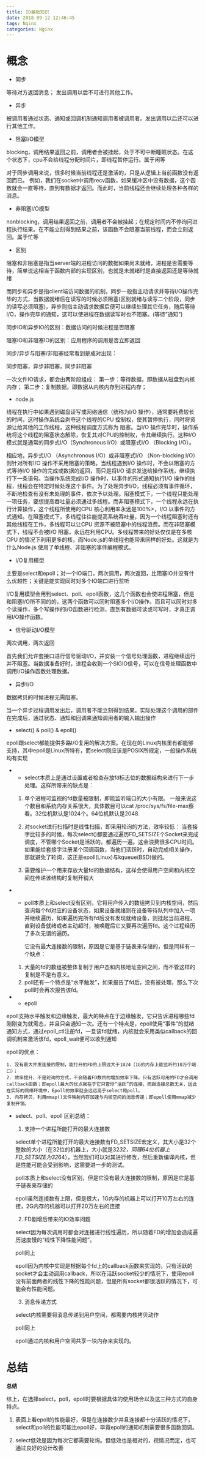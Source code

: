 ```yaml
---
title: IO基础知识
date: 2018-09-12 12:46:45
tags: Nginx
categories: Nginx
---
```


# 概念

* 同步

等待对方返回消息； 发出调用以后不可进行其他工作。

* 异步

被调用者通过状态、通知或回调机制通知调用者被调用者。发出调用以后还可以进行其他工作。

* 阻塞I/O模型

blocking，调用结果返回之前，调用者会被挂起，处于不可中断睡眠状态。在这个状态下，cpu不会给线程分配时间片，即线程暂停运行。属于闲等

对于同步调用来说，很多时候当前线程还是激活的，只是从逻辑上当前函数没有返回而已。 例如，我们在socket中调用recv函数，如果缓冲区中没有数据，这个函数就会一直等待，直到有数据才返回。而此时，当前线程还会继续处理各种各样的消息。

* 非阻塞I/O模型

nonblocking，调用结果返回之前，调用者不会被挂起；在规定时间内不停询问进程执行结果。在不能立刻得到结果之前，该函数不会阻塞当前线程，而会立刻返回。属于忙等

* 区别

阻塞和非阻塞是指当server端的进程访问的数据如果尚未就绪，进程是否需要等待，简单说这相当于函数内部的实现区别，也就是未就绪时是直接返回还是等待就绪

而同步和异步是指client端访问数据的机制，同步一般指主动请求并等待I/O操作完毕的方式，当数据就绪后在读写的时候必须阻塞(区别就绪与读写二个阶段，同步的读写必须阻塞)，异步则指主动请求数据后便可以继续处理其它任务，随后等待I/O，操作完毕的通知，这可以使进程在数据读写时也不阻塞。(等待”通知”)

同步IO和异步IO的区别：数据访问的时候进程是否阻塞

阻塞IO和非阻塞IO的区别：应用程序的调用是否立即返回

同步/异步与阻塞/非阻塞经常看到是成对出现：

同步阻塞，异步非阻塞，同步非阻塞

一次文件IO请求，都会由两阶段组成：
第一步：等待数据，即数据从磁盘到内核内存； 
第二步：复制数据，即数据从内核内存到进程内存；

* node.js

线程在执行中如果遇到磁盘读写或网络通信（统称为I/O 操作），通常要耗费较长的时间，这时操作系统会剥夺这个线程的CPU 控制权，使其暂停执行，同时将资源让给其他的工作线程，这种线程调度方式称为 阻塞。当I/O 操作完毕时，操作系统将这个线程的阻塞状态解除，恢复其对CPU的控制权，令其继续执行。这种I/O 模式就是通常的同步式I/O（Synchronous I/O）或阻塞式I/O （Blocking I/O）。

相应地，异步式I/O （Asynchronous I/O）或非阻塞式I/O （Non-blocking I/O）则针对所有I/O 操作不采用阻塞的策略。当线程遇到I/O 操作时，不会以阻塞的方式等待I/O 操作的完成或数据的返回，而只是将I/O 请求发送给操作系统，继续执行下一条语句。当操作系统完成I/O 操作时，以事件的形式通知执行I/O 操作的线程，线程会在特定时候处理这个事件。为了处理异步I/O，线程必须有事件循环，不断地检查有没有未处理的事件，依次予以处理。阻塞模式下，一个线程只能处理一项任务，要想提高吞吐量必须通过多线程。而非阻塞模式下，一个线程永远在执行计算操作，这个线程所使用的CPU 核心利用率永远是100%>，I/O 以事件的方式通知。在阻塞模式下，多线程往往能提高系统吞吐量，因为一个线程阻塞时还有其他线程在工作，多线程可以让CPU 资源不被阻塞中的线程浪费。而在非阻塞模式下，线程不会被I/O 阻塞，永远在利用CPU。多线程带来的好处仅仅是在多核CPU 的情况下利用更多的核，而Node.js的单线程也能带来同样的好处。这就是为什么Node.js 使用了单线程、非阻塞的事件编程模式。

* I/O复用模型

主要是select和epoll；对一个IO端口，两次调用，两次返回，比阻塞IO并没有什么优越性；关键是能实现同时对多个IO端口进行监听

I/O复用模型会用到select、poll、epoll函数，这几个函数也会使进程阻塞，但是和阻塞I/O所不同的的，这两个函数可以同时阻塞多个I/O操作。而且可以同时对多个读操作，多个写操作的I/O函数进行检测，直到有数据可读或可写时，才真正调用I/O操作函数。

* 信号驱动I/O模型

两次调用，两次返回

首先我们允许套接口进行信号驱动I/O，并安装一个信号处理函数，进程继续运行并不阻塞。当数据准备好时，进程会收到一个SIGIO信号，可以在信号处理函数中调用I/O操作函数处理数据。

* 异步I/O

数据拷贝的时候进程无需阻塞。

当一个异步过程调用发出后，调用者不能立刻得到结果。实际处理这个调用的部件在完成后，通过状态、通知和回调来通知调用者的输入输出操作

* select() & poll() & epoll()

epoll跟select都能提供多路I/O复用的解决方案。在现在的Linux内核里有都能够支持，其中epoll是Linux所特有，而select则应该是POSIX所规定，一般操作系统均有实现

- - select本质上是通过设置或者检查存放fd标志位的数据结构来进行下一步处理。这样所带来的缺点是：

  1. 单个进程可监视的fd数量被限制，即能监听端口的大小有限。
       一般来说这个数目和系统内存关系很大，具体数目可以cat /proc/sys/fs/file-max察看。32位机默认是1024个。64位机默认是2048.
  2. 对socket进行扫描时是线性扫描，即采用轮询的方法，效率较低：
      当套接字比较多的时候，每次select()都要通过遍历FD_SETSIZE个Socket来完成调度，不管哪个Socket是活跃的，都遍历一遍。这会浪费很多CPU时间。如果能给套接字注册某个回调函数，当他们活跃时，自动完成相关操作，那就避免了轮询，这正是epoll(Linux)与kqueue(BSD)做的。

   3. 需要维护一个用来存放大量fd的数据结构，这样会使得用户空间和内核空间在传递该结构时复制开销大


* * poll本质上和select没有区别，它将用户传入的数组拷贝到内核空间，然后查询每个fd对应的设备状态，如果设备就绪则在设备等待队列中加入一项并继续遍历，如果遍历完所有fd后没有发现就绪设备，则挂起当前进程，直到设备就绪或者主动超时，被唤醒后它又要再次遍历fd。这个过程经历了多次无谓的遍历。

    它没有最大连接数的限制，原因是它是基于链表来存储的，但是同样有一个缺点：

  1. 大量的fd的数组被整体复制于用户态和内核地址空间之间，而不管这样的复制是不是有意义。
  2. poll还有一个特点是“水平触发”，如果报告了fd后，没有被处理，那么下次poll时会再次报告该fd。

* - epoll

epoll支持水平触发和边缘触发，最大的特点在于边缘触发，它只告诉进程哪些fd刚刚变为就需态，并且只会通知一次。还有一个特点是，epoll使用“事件”的就绪通知方式，通过epoll_ctl注册fd，一旦该fd就绪，内核就会采用类似callback的回调机制来激活该fd，epoll_wait便可以收到通知

epoll的优点：

    1. 没有最大并发连接的限制，能打开的FD的上限远大于1024（1G的内存上能监听约10万个端口）；
    2. 效率提升，不是轮询的方式，不会随着FD数目的增加效率下降。只有活跃可用的FD才会调用callback函数；即epoll最大的优点就在于它只管你“活跃”的连接，而跟连接总数无关，因此在实际的网络环境中，Epoll的效率就会远远高于select和poll。
    3. 内存拷贝，利用mmap()文件映射内存加速与内核空间的消息传递；即epoll使用mmap减少复制开销。

* select、poll、epoll 区别总结：

  1. 支持一个进程所能打开的最大连接数

  select单个进程所能打开的最大连接数有FD_SETSIZE宏定义，其大小是32个整数的大小（在32位的机器上，大小就是32*32，同理64位机器上FD_SETSIZE为32*64），当然我们可以对其进行修改，然后重新编译内核，但是性能可能会受到影响，这需要进一步的测试。

  poll本质上和select没有区别，但是它没有最大连接数的限制，原因是它是基于链表来存储的

  epoll虽然连接数有上限，但是很大，1G内存的机器上可以打开10万左右的连接，2G内存的机器可以打开20万左右的连接

  2. FD剧增后带来的IO效率问题

  select因为每次调用时都会对连接进行线性遍历，所以随着FD的增加会造成遍历速度慢的“线性下降性能问题”。

  poll同上

  epoll因为内核中实现是根据每个fd上的callback函数来实现的，只有活跃的socket才会主动调用callback，所以在活跃socket较少的情况下，使用epoll没有前面两者的线性下降的性能问题，但是所有socket都很活跃的情况下，可能会有性能问题。

  3. 消息传递方式

  select内核需要将消息传递到用户空间，都需要内核拷贝动作

  poll同上

  epoll通过内核和用户空间共享一块内存来实现的。

# 总结

**总结**

综上，在选择select，poll，epoll时要根据具体的使用场合以及这三种方式的自身特点。

1. 表面上看epoll的性能最好，但是在连接数少并且连接都十分活跃的情况下，select和poll的性能可能比epoll好，毕竟epoll的通知机制需要很多函数回调。

2. select低效是因为每次它都需要轮询。但低效也是相对的，视情况而定，也可通过良好的设计改善

